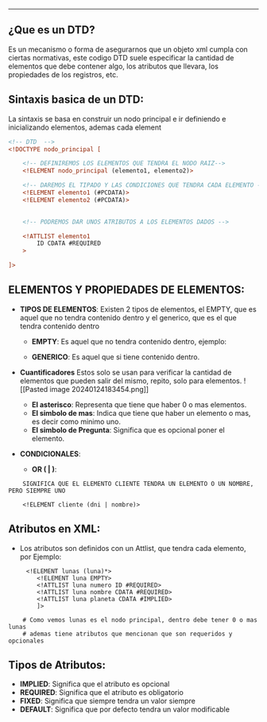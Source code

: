 
---
## **¿Que es un DTD?**

Es un mecanismo o forma de asegurarnos que un objeto xml cumpla con ciertas normativas, este codigo DTD suele especificar la cantidad de elementos que debe contener algo, los atributos que llevara, los propiedades de los registros, etc.

## **Sintaxis basica de un DTD:**

La sintaxis se basa en construir un nodo principal e ir definiendo e inicializando elementos, ademas cada element

```xml
<!-- DTD  -->
<!DOCTYPE nodo_principal [

    <!-- DEFINIREMOS LOS ELEMENTOS QUE TENDRA EL NODO RAIZ-->  
    <!ELEMENT nodo_principal (elemento1, elemento2)>

    <!-- DAREMOS EL TIPADO Y LAS CONDICIONES QUE TENDRA CADA ELEMENTO -->
    <!ELEMENT elemento1 (#PCDATA)>
    <!ELEMENT elemento2 (#PCDATA)>

    
    <!-- PODREMOS DAR UNOS ATRIBUTOS A LOS ELEMENTOS DADOS -->

    <!ATTLIST elemento1 
        ID CDATA #REQUIRED
    >

]>
```



## **ELEMENTOS Y PROPIEDADES DE ELEMENTOS:**


- **TIPOS DE ELEMENTOS**:
	 Existen 2 tipos de elementos, el EMPTY, que es aquel que no tendra contenido dentro y el generico, que es el que tendra contenido dentro
     - **EMPTY**: 
	     Es aquel que no tendra contenido dentro, ejemplo:	
			 <!ELEMENT elemento EMPTY>
			

     - **GENERICO**: 
		 Es aquel que si tiene contenido dentro.
			<!ELEMENT parrafo (#PCDATA)>
		

- **Cuantificadores**
	Estos solo se usan para verificar la cantidad de elementos que pueden salir del mismo, repito, solo para elementos.
	![[Pasted image 20240124183454.png]]
	
	- **El asterisco**: 
	 Representa que tiene que haber 0 o mas elementos. 
	- **El simbolo de mas**:
	 Indica que tiene que haber un elemento o mas, es decir como minimo uno. 
	- **El simbolo de Pregunta**:
	 Significa que es opcional poner el elemento. 
	
- **CONDICIONALES**:
	- **OR ( | )**:
```
	SIGNIFICA QUE EL ELEMENTO CLIENTE TENDRA UN ELEMENTO O UN NOMBRE, PERO SIEMPRE UNO
	
	<!ELEMENT cliente (dni | nombre)> 					
```
		



## **Atributos en XML**:
- Los atributos son definidos con un Attlist, que tendra cada elemento, por Ejemplo: 

```
	 <!ELEMENT lunas (luna)*>
		<!ELEMENT luna EMPTY>
		<!ATTLIST luna numero ID #REQUIRED>
		<!ATTLIST luna nombre CDATA #REQUIRED>
		<!ATTLIST luna planeta CDATA #IMPLIED>
		]>

	# Como vemos lunas es el nodo principal, dentro debe tener 0 o mas lunas
	# ademas tiene atributos que mencionan que son requeridos y opcionales
```

## **Tipos de Atributos**:

- **IMPLIED**: 
	Significa que el atributo es opcional	 
- **REQUIRED**:
	 Significa que el atributo es obligatorio
- **FIXED**: 
	 Significa que siempre tendra un valor siempre
- **DEFAULT**:
	 Significa que por defecto tendra un valor modificable




    

